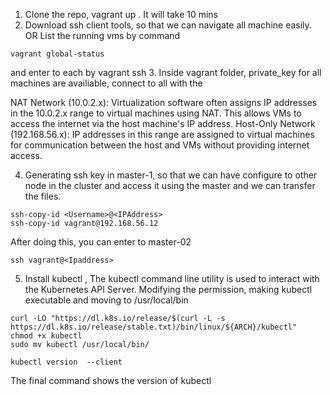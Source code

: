 1. Clone the repo, vagrant up . It will take 10 mins
2. Download ssh client tools, so that we can navigate all machine easily. OR List the running vms by command 
```
vagrant global-status
```
and enter to each by  vagrant ssh <Name of the VM>
3.  Inside vagrant folder, private_key for all machines are availiable, connect to all with the

NAT Network (10.0.2.x): Virtualization software often assigns IP addresses in the 10.0.2.x range to virtual machines using NAT. This allows VMs to access the internet via the host machine's IP address.
Host-Only Network (192.168.56.x): IP addresses in this range are assigned to virtual machines for communication between the host and VMs without providing internet access.

4. Generating ssh key  in master-1, so that we can have configure to other node in the cluster and access it using the master and we can transfer the files.
```
ssh-copy-id <Username>@<IPAddress>
ssh-copy-id vagrant@192.168.56.12
```
After doing this, you can enter to master-02 
```
ssh vagrant@<Ipaddress>
```
5. Install kubectl , The kubectl command line utility is used to interact with the Kubernetes API Server. Modifying the permission, making kubectl executable and moving to /usr/local/bin
```
curl -LO "https://dl.k8s.io/release/$(curl -L -s https://dl.k8s.io/release/stable.txt)/bin/linux/${ARCH}/kubectl"
chmod +x kubectl
sudo mv kubectl /usr/local/bin/

kubectl version  --client
```
The final command shows the version of kubectl

